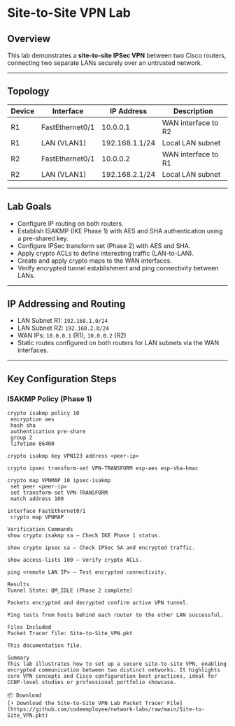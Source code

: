 # Site-to-Site VPN Lab

## Overview
This lab demonstrates a **site-to-site IPSec VPN** between two Cisco routers, connecting two separate LANs securely over an untrusted network.

---

## Topology

| Device | Interface        | IP Address       | Description                  |
|--------|------------------|------------------|------------------------------|
| R1     | FastEthernet0/1  | 10.0.0.1         | WAN interface to R2          |
| R1     | LAN (VLAN1)      | 192.168.1.1/24   | Local LAN subnet             |
| R2     | FastEthernet0/1  | 10.0.0.2         | WAN interface to R1          |
| R2     | LAN (VLAN1)      | 192.168.2.1/24   | Local LAN subnet             |

---

## Lab Goals
- Configure IP routing on both routers.
- Establish ISAKMP (IKE Phase 1) with AES and SHA authentication using a pre-shared key.
- Configure IPSec transform set (Phase 2) with AES and SHA.
- Apply crypto ACLs to define interesting traffic (LAN-to-LAN).
- Create and apply crypto maps to the WAN interfaces.
- Verify encrypted tunnel establishment and ping connectivity between LANs.

---

## IP Addressing and Routing

- LAN Subnet R1: `192.168.1.0/24`
- LAN Subnet R2: `192.168.2.0/24`
- WAN IPs: `10.0.0.1` (R1), `10.0.0.2` (R2)
- Static routes configured on both routers for LAN subnets via the WAN interfaces.

---

## Key Configuration Steps

### ISAKMP Policy (Phase 1)

```plaintext
crypto isakmp policy 10
 encryption aes
 hash sha
 authentication pre-share
 group 2
 lifetime 86400

crypto isakmp key VPN123 address <peer-ip>

crypto ipsec transform-set VPN-TRANSFORM esp-aes esp-sha-hmac

crypto map VPNMAP 10 ipsec-isakmp
 set peer <peer-ip>
 set transform-set VPN-TRANSFORM
 match address 100

interface FastEthernet0/1
 crypto map VPNMAP

Verification Commands
show crypto isakmp sa — Check IKE Phase 1 status.

show crypto ipsec sa — Check IPSec SA and encrypted traffic.

show access-lists 100 — Verify crypto ACLs.

ping <remote LAN IP> — Test encrypted connectivity.

Results
Tunnel State: QM_IDLE (Phase 2 complete)

Packets encrypted and decrypted confirm active VPN tunnel.

Ping tests from hosts behind each router to the other LAN successful.

Files Included
Packet Tracer file: Site-to-Site_VPN.pkt

This documentation file.

Summary
This lab illustrates how to set up a secure site-to-site VPN, enabling encrypted communication between two distinct networks. It highlights core VPN concepts and Cisco configuration best practices, ideal for CCNP-level studies or professional portfolio showcase.

📦 Download
[⬇️ Download the Site-to-Site VPN Lab Packet Tracer File](https://github.com/codeemployee/network-labs/raw/main/Site-to-Site_VPN.pkt)



